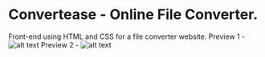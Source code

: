 # Convertease - Online File Converter.
Front-end using HTML and CSS for a file converter website.
Preview 1 -
![alt text](https://github.com/Yabuku/convert-ease/blob/main/image_preview_1.png?raw=true)
Preview 2 -
![alt text](https://github.com/Yabuku/convert-ease/blob/main/image_preview_2.png?raw=true)
